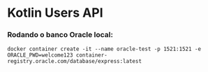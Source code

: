 
# Kotlin Users API 


### Rodando o banco Oracle local:
```shell
docker container create -it --name oracle-test -p 1521:1521 -e ORACLE_PWD=welcome123 container-registry.oracle.com/database/express:latest
```